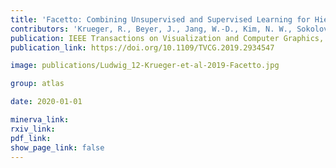 ```yaml
---
title: 'Facetto: Combining Unsupervised and Supervised Learning for Hierarchical Phenotype Analysis in Multi-Channel Image Data.'
contributors: 'Krueger, R., Beyer, J., Jang, W.-D., Kim, N. W., Sokolov, A., Sorger, P. K., & Pfister, H. (2020).'
publication: IEEE Transactions on Visualization and Computer Graphics, 26(1), 227–237.
publication_link: https://doi.org/10.1109/TVCG.2019.2934547

image: publications/Ludwig_12-Krueger-et-al-2019-Facetto.jpg

group: atlas

date: 2020-01-01

minerva_link: 
rxiv_link: 
pdf_link: 
show_page_link: false
---
```

